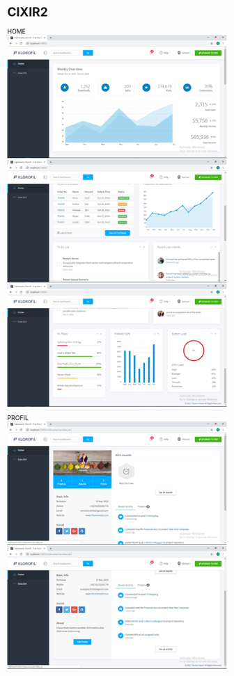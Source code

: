 # CIXIR2
 HOME
 ![alt text](https://github.com/NurulAin1/CIXIR2/blob/master/screenshoot/Home1.png?raw=true)
 ![alt text](https://github.com/NurulAin1/CIXIR2/blob/master/screenshoot/home2.png?raw=true)
 ![alt text](https://github.com/NurulAin1/CIXIR2/blob/master/screenshoot/home3.png?raw=true)
 
 PROFIL
 ![alt text](https://github.com/NurulAin1/CIXIR2/blob/master/screenshoot/profil1.png?raw=true)
 ![alt text](https://github.com/NurulAin1/CIXIR2/blob/master/screenshoot/profil2.png?raw=true)

